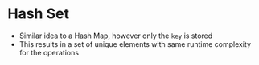 # Hash Set

- Similar idea to a Hash Map, however only the `key` is stored
- This results in a set of unique elements with same runtime complexity for the operations
